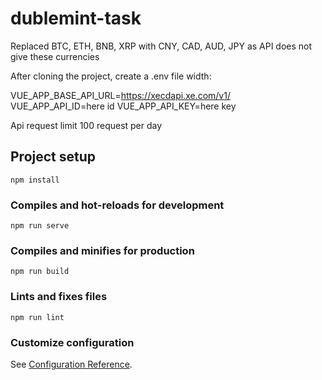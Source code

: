 # dublemint-task

Replaced BTC, ETH, BNB, XRP with CNY, CAD, AUD, JPY as API does not give these currencies

After cloning the project, create a .env file width:

VUE_APP_BASE_API_URL=https://xecdapi.xe.com/v1/
VUE_APP_API_ID=here id
VUE_APP_API_KEY=here key

Api request limit 100 request per day

## Project setup
```
npm install
```

### Compiles and hot-reloads for development
```
npm run serve
```

### Compiles and minifies for production
```
npm run build
```

### Lints and fixes files
```
npm run lint
```

### Customize configuration
See [Configuration Reference](https://cli.vuejs.org/config/).
